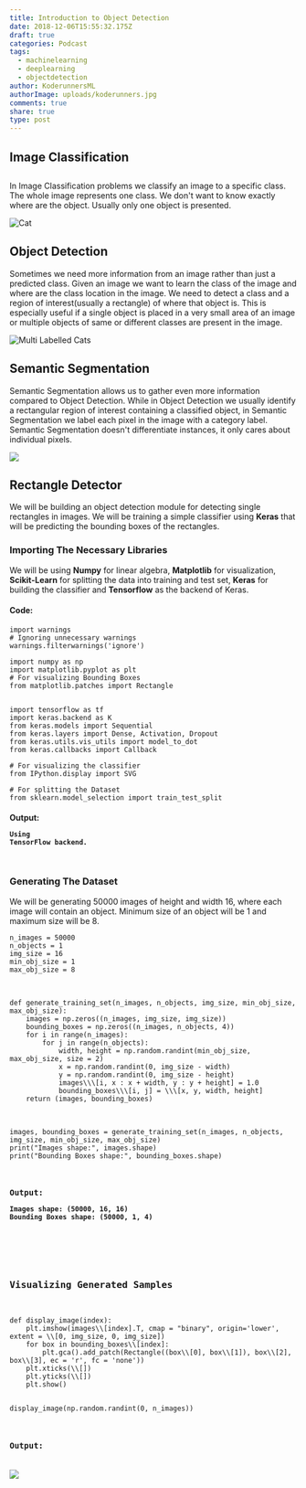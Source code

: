 ```yaml
---
title: Introduction to Object Detection
date: 2018-12-06T15:55:32.175Z
draft: true
categories: Podcast
tags:
  - machinelearning
  - deeplearning
  - objectdetection
author: KoderunnersML
authorImage: uploads/koderunners.jpg
comments: true
share: true
type: post
---
```

## Image Classification

## 

In Image Classification problems we classify an image to a specific class. The whole image represents one class. We don't want to know exactly where are the object. Usually only one object is presented.

![Cat](/uploads/cat.3.jpg)

## Object Detection

Sometimes we need more information from an image rather than just a predicted class. Given an image we want to learn the class of the image and where are the class location in the image. We need to detect a class and a region of interest(usually a rectangle) of where that object is. This is especially useful if a single object is placed in a very small area of an image or multiple objects of same or different classes are present in the image.

![Multi Labelled Cats](/uploads/multi-labelled-cats.jpeg)

## Semantic Segmentation

Semantic Segmentation allows us to gather even more information compared to Object Detection. While in Object Detection we usually identify a rectangular region of interest containing a classified object, in Semantic Segmentation we label each pixel in the image with a category label. Semantic Segmentation doesn't differentiate instances, it only cares about individual pixels.

![](/uploads/semanticsegmentation.png)

## Rectangle Detector

We will be building an object detection module for detecting single rectangles in images. We will be training a simple classifier using **Keras** that will be predicting the bounding boxes of the rectangles.

### Importing The Necessary Libraries

We will be using **Numpy** for linear algebra, **Matplotlib** for visualization, **Scikit-Learn** for splitting the data into training and test set, **Keras** for building the classifier and **Tensorflow** as the backend of Keras.

#### Code:

<pre><code>import warnings
# Ignoring unnecessary warnings
warnings.filterwarnings('ignore')

import numpy as np
import matplotlib.pyplot as plt
# For visualizing Bounding Boxes
from matplotlib.patches import Rectangle


import tensorflow as tf
import keras.backend as K
from keras.models import Sequential
from keras.layers import Dense, Activation, Dropout
from keras.utils.vis_utils import model_to_dot
from keras.callbacks import Callback

# For visualizing the classifier
from IPython.display import SVG

# For splitting the Dataset
from sklearn.model_selection import train_test_split
</code></pre>

#### Output: <pre><code>Using TensorFlow backend.</code><pre>

### Generating The Dataset

We will be generating 50000 images of height and width 16, where each image will contain an object. Minimum size of an object will be 1 and maximum size will be 8.

<pre><code>n_images = 50000
n_objects = 1
img_size = 16
min_obj_size = 1
max_obj_size = 8</code><pre>

<pre><code>def generate_training_set(n_images, n_objects, img_size, min_obj_size, max_obj_size):
    images = np.zeros((n_images, img_size, img_size))
    bounding_boxes = np.zeros((n_images, n_objects, 4))
    for i in range(n_images):
        for j in range(n_objects):
            width, height = np.random.randint(min_obj_size, max_obj_size, size = 2)
            x = np.random.randint(0, img_size - width)
            y = np.random.randint(0, img_size - height)
            images\\\[i, x : x + width, y : y + height] = 1.0
            bounding_boxes\\\[i, j] = \\\[x, y, width, height]
    return (images, bounding_boxes)</code><pre>

<pre><code>images, bounding_boxes = generate_training_set(n_images, n_objects, img_size, min_obj_size, max_obj_size)
print("Images shape:", images.shape)
print("Bounding Boxes shape:", bounding_boxes.shape)</code><pre>

<h4>Output: <pre><code>Images shape: (50000, 16, 16)
Bounding Boxes shape: (50000, 1, 4)</code><pre></h4>

<h3>Visualizing Generated Samples</h3>
<pre><code>def display_image(index):
    plt.imshow(images\\[index].T, cmap = "binary", origin='lower', extent = \\[0, img_size, 0, img_size])
    for box in bounding_boxes\\[index]:
        plt.gca().add_patch(Rectangle((box\\[0], box\\[1]), box\\[2], box\\[3], ec = 'r', fc = 'none'))
    plt.xticks(\\[])
    plt.yticks(\\[])
    plt.show()
</code><pre>
<pre><code>display_image(np.random.randint(0, n_images))</code><pre>

<h4>Output:</h4>
<img src="/uploads/__results___9_0.png">
